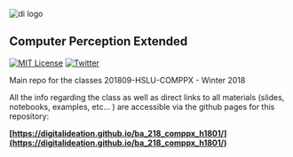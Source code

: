![di logo](https://raw.githubusercontent.com/gu-ma/ba_218_comppx_h1801/master/docs/assets/images/di-logo-small "di logo")

## Computer Perception Extended

[![MIT License](https://img.shields.io/badge/license-MIT-blue.svg)](http://opensource.org/licenses/MIT)
[![Twitter](https://img.shields.io/twitter/url/https/github.com/webslides/webslides.svg?style=social)](https://twitter.com/digideation)

Main repo for the classes 201809-HSLU-COMPPX - Winter 2018

All the info regarding the class as well as direct links to all materials (slides, notebooks, examples, etc... ) are accessible via the github pages for this repository:

**[https://digitalideation.github.io/ba_218_comppx_h1801/](https://digitalideation.github.io/ba_218_comppx_h1801/)**

```
```